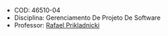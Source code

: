 -   COD: 46510-04
-   Disciplina: Gerenciamento De Projeto De Software
-   Professor: [Rafael Prikladnicki](https://www.pucrs.br/pesquisadores/rafael-prikladnicki/)

